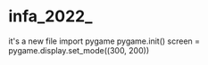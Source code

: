 # infa_2022_
it's a new file
import pygame
pygame.init()
screen = pygame.display.set_mode((300, 200))